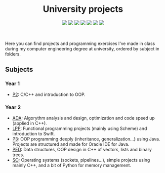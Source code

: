 <div align="center">
  <h1 align="center">University projects</h1>
  <img src="https://img.shields.io/badge/C-99-gray?logo=c&logoColor=white"/>
  <img src="https://img.shields.io/badge/C++-17-blue?logo=cplusplus&logoColor=white"/>
  <img src="https://img.shields.io/badge/C%23-12-239120?logo=csharp&logoColor=white"/>
  <img src="https://img.shields.io/badge/Java-17-orange?logo=java&logoColor=white"/>
  <img src="https://img.shields.io/badge/Python-3.12-blue?logo=python&logoColor=white"/>
  <img src="https://img.shields.io/badge/Racket-9.9.1-red?logo=racket&logoColor=white"/>
  <img src="https://img.shields.io/badge/Swift-5.10-orange?logo=swift&logoColor=white"/>
</div>
<br></br>

Here you can find projects and programming exercises I've made in class during my computer engineering degree at university, ordered by subject in folders.

## Subjects

### Year 1
- [P2](./P2): C/C++ and introduction to OOP.

### Year 2
- [ADA](./ADA): Algorythm analysis and design, optimization and code speed up (applied in C++).
- [LPP](./LPP): Functional programming projects (mainly using Scheme) and introduction to Swift.
- [P3](./P3): OOP programming deeply (inheritance, generalization...) using Java. Projects are structured and made for Oracle IDE for Java.
- [PED](./PED): Data structures, OOP design in C++ of vectors, lists and binary trees.
- [SO](./SO): Operating systems (sockets, pipelines...), simple projects using mainly C++, and a bit of Python for memory management.
